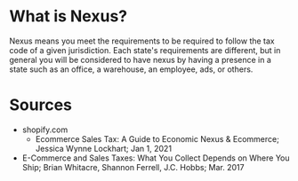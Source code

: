 # What is Nexus?
Nexus means you meet the requirements to be required to follow the tax code of a given jurisdiction. Each state's requirements are different, but in general you will be considered to have nexus by having a presence in a state such as an office, a warehouse, an employee, ads, or others.

# Sources
- shopify.com
  - Ecommerce Sales Tax: A Guide to Economic Nexus & Ecommerce; Jessica Wynne Lockhart; Jan 1, 2021
- E-Commerce and Sales Taxes: What You Collect Depends on Where You Ship; Brian Whitacre, Shannon Ferrell, J.C. Hobbs; Mar. 2017

